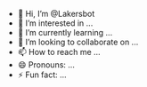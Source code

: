 - 👋 Hi, I’m @Lakersbot
- 👀 I’m interested in ...
- 🌱 I’m currently learning ...
- 💞️ I’m looking to collaborate on ...
- 📫 How to reach me ...
- 😄 Pronouns: ...
- ⚡ Fun fact: ...

<!---
Lakersbot/Lakersbot is a ✨ special ✨ repository because its `README.md` (this file) appears on your GitHub profile.
You can click the Preview link to take a look at your changes.
--->

